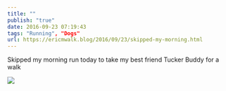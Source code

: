 ```yaml
---
title: ""
publish: "true"
date: 2016-09-23 07:19:43
tags: "Running", "Dogs"
url: https://ericmwalk.blog/2016/09/23/skipped-my-morning.html
---
```


Skipped my morning run today to take my best friend Tucker Buddy for a walk

![](https://ericmwalk.blog/uploads/2022/abaff529b8.jpg)
